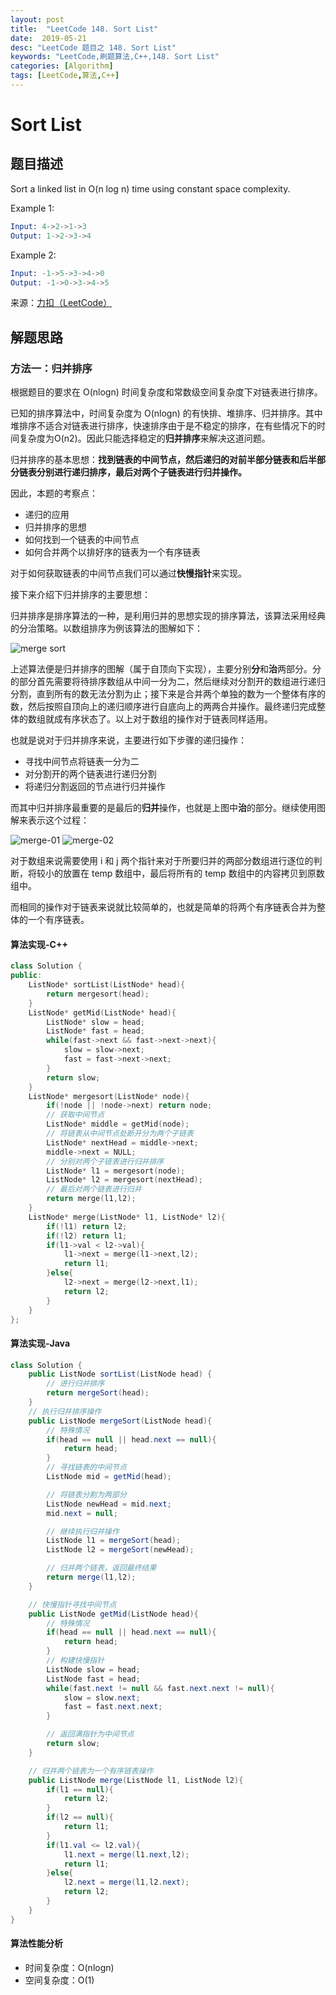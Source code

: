 ```yaml
---
layout: post
title:  "LeetCode 148. Sort List"
date:  2019-05-21
desc: "LeetCode 题目之 148. Sort List"
keywords: "LeetCode,刷题算法,C++,148. Sort List"
categories: [Algorithm]
tags: [LeetCode,算法,C++]
---
```

# Sort List

## 题目描述

Sort a linked list in O(n log n) time using constant space complexity.

Example 1:

```s
Input: 4->2->1->3
Output: 1->2->3->4
```

Example 2:

```s
Input: -1->5->3->4->0
Output: -1->0->3->4->5
```

来源：[力扣（LeetCode）](https://leetcode-cn.com/problems/sort-list)

## 解题思路

### 方法一：归并排序

根据题目的要求在 O(nlogn) 时间复杂度和常数级空间复杂度下对链表进行排序。

已知的排序算法中，时间复杂度为 O(nlogn) 的有快排、堆排序、归并排序。其中堆排序不适合对链表进行排序，快速排序由于是不稳定的排序，在有些情况下的时间复杂度为O(n2)。因此只能选择稳定的**归并排序**来解决这道问题。

归并排序的基本思想：**找到链表的中间节点，然后递归的对前半部分链表和后半部分链表分别进行递归排序，最后对两个子链表进行归并操作。**

因此，本题的考察点：

- 递归的应用
- 归并排序的思想
- 如何找到一个链表的中间节点
- 如何合并两个以排好序的链表为一个有序链表

对于如何获取链表的中间节点我们可以通过**快慢指针**来实现。

接下来介绍下归并排序的主要思想：

归并排序是排序算法的一种，是利用归并的思想实现的排序算法，该算法采用经典的分治策略。以数组排序为例该算法的图解如下：

![merge sort](/assets/images/2019/2019-05/15.png)

上述算法便是归并排序的图解（属于自顶向下实现），主要分别**分**和**治**两部分。分的部分首先需要将待排序数组从中间一分为二，然后继续对分割开的数组进行递归分割，直到所有的数无法分割为止；接下来是合并两个单独的数为一个整体有序的数，然后按照自顶向上的递归顺序进行自底向上的两两合并操作。最终递归完成整体的数组就成有序状态了。以上对于数组的操作对于链表同样适用。

也就是说对于归并排序来说，主要进行如下步骤的递归操作：

- 寻找中间节点将链表一分为二
- 对分割开的两个链表进行递归分割
- 将递归分割返回的节点进行归并操作

而其中归并排序最重要的是最后的**归并**操作，也就是上图中**治**的部分。继续使用图解来表示这个过程：

![merge-01](/assets/images/2019/2019-05/16.png)
![merge-02](/assets/images/2019/2019-05/17.png)

对于数组来说需要使用 i 和 j 两个指针来对于所要归并的两部分数组进行逐位的判断，将较小的放置在 temp 数组中，最后将所有的 temp 数组中的内容拷贝到原数组中。

而相同的操作对于链表来说就比较简单的，也就是简单的将两个有序链表合并为整体的一个有序链表。

#### 算法实现-C++

```cpp
class Solution {
public:
    ListNode* sortList(ListNode* head){
        return mergesort(head);
    }
    ListNode* getMid(ListNode* head){
        ListNode* slow = head;
        ListNode* fast = head;
        while(fast->next && fast->next->next){
            slow = slow->next;
            fast = fast->next->next;
        }
        return slow;
    }
    ListNode* mergesort(ListNode* node){
        if(!node || !node->next) return node;
        // 获取中间节点
        ListNode* middle = getMid(node);
        // 将链表从中间节点处断开分为两个子链表
        ListNode* nextHead = middle->next;
        middle->next = NULL;
        // 分别对两个子链表进行归并排序
        ListNode* l1 = mergesort(node);
        ListNode* l2 = mergesort(nextHead);
        // 最后对两个链表进行归并
        return merge(l1,l2);
    }
    ListNode* merge(ListNode* l1, ListNode* l2){
        if(!l1) return l2;
        if(!l2) return l1;
        if(l1->val < l2->val){
            l1->next = merge(l1->next,l2);
            return l1;
        }else{
            l2->next = merge(l2->next,l1);
            return l2;
        }
    }
};
```

#### 算法实现-Java

```java
class Solution {
    public ListNode sortList(ListNode head) {
        // 进行归并排序
        return mergeSort(head);
    }
    // 执行归并排序操作
    public ListNode mergeSort(ListNode head){
        // 特殊情况
        if(head == null || head.next == null){
            return head;
        }
        // 寻找链表的中间节点
        ListNode mid = getMid(head);

        // 将链表分割为两部分
        ListNode newHead = mid.next;
        mid.next = null;

        // 继续执行归并操作
        ListNode l1 = mergeSort(head);
        ListNode l2 = mergeSort(newHead);

        // 归并两个链表，返回最终结果
        return merge(l1,l2);
    }

    // 快慢指针寻找中间节点
    public ListNode getMid(ListNode head){
        // 特殊情况
        if(head == null || head.next == null){
            return head;
        }
        // 构建快慢指针
        ListNode slow = head;
        ListNode fast = head;
        while(fast.next != null && fast.next.next != null){
            slow = slow.next;
            fast = fast.next.next;
        }

        // 返回满指针为中间节点
        return slow;
    }

    // 归并两个链表为一个有序链表操作
    public ListNode merge(ListNode l1, ListNode l2){
        if(l1 == null){
            return l2;
        }
        if(l2 == null){
            return l1;
        }
        if(l1.val <= l2.val){
            l1.next = merge(l1.next,l2);
            return l1;
        }else{
            l2.next = merge(l1,l2.next);
            return l2;
        }
    }
}
```

#### 算法性能分析

- 时间复杂度：O(nlogn)
- 空间复杂度：O(1)
